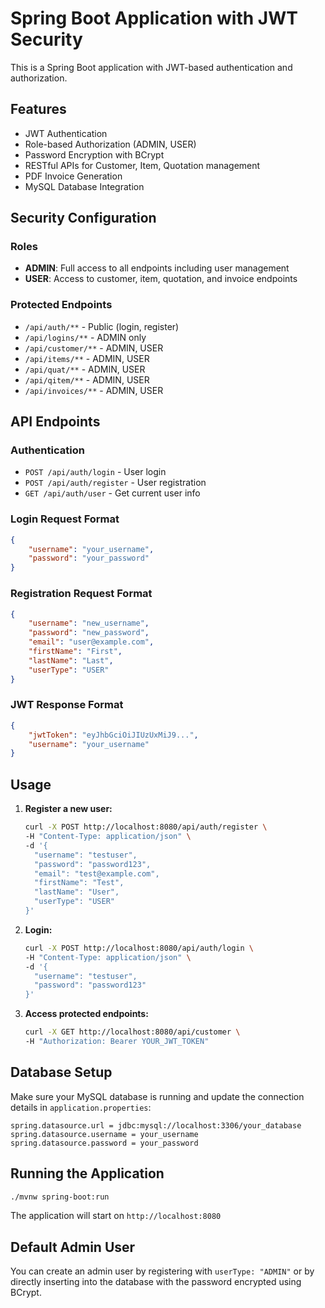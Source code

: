 # Spring Boot Application with JWT Security

This is a Spring Boot application with JWT-based authentication and authorization.

## Features

- JWT Authentication
- Role-based Authorization (ADMIN, USER)
- Password Encryption with BCrypt
- RESTful APIs for Customer, Item, Quotation management
- PDF Invoice Generation
- MySQL Database Integration

## Security Configuration

### Roles
- **ADMIN**: Full access to all endpoints including user management
- **USER**: Access to customer, item, quotation, and invoice endpoints

### Protected Endpoints
- `/api/auth/**` - Public (login, register)
- `/api/logins/**` - ADMIN only
- `/api/customer/**` - ADMIN, USER
- `/api/items/**` - ADMIN, USER
- `/api/quat/**` - ADMIN, USER
- `/api/qitem/**` - ADMIN, USER
- `/api/invoices/**` - ADMIN, USER

## API Endpoints

### Authentication
- `POST /api/auth/login` - User login
- `POST /api/auth/register` - User registration
- `GET /api/auth/user` - Get current user info

### Login Request Format
```json
{
    "username": "your_username",
    "password": "your_password"
}
```

### Registration Request Format
```json
{
    "username": "new_username",
    "password": "new_password",
    "email": "user@example.com",
    "firstName": "First",
    "lastName": "Last",
    "userType": "USER"
}
```

### JWT Response Format
```json
{
    "jwtToken": "eyJhbGciOiJIUzUxMiJ9...",
    "username": "your_username"
}
```

## Usage

1. **Register a new user:**
   ```bash
   curl -X POST http://localhost:8080/api/auth/register \
   -H "Content-Type: application/json" \
   -d '{
     "username": "testuser",
     "password": "password123",
     "email": "test@example.com",
     "firstName": "Test",
     "lastName": "User",
     "userType": "USER"
   }'
   ```

2. **Login:**
   ```bash
   curl -X POST http://localhost:8080/api/auth/login \
   -H "Content-Type: application/json" \
   -d '{
     "username": "testuser",
     "password": "password123"
   }'
   ```

3. **Access protected endpoints:**
   ```bash
   curl -X GET http://localhost:8080/api/customer \
   -H "Authorization: Bearer YOUR_JWT_TOKEN"
   ```

## Database Setup

Make sure your MySQL database is running and update the connection details in `application.properties`:

```properties
spring.datasource.url = jdbc:mysql://localhost:3306/your_database
spring.datasource.username = your_username
spring.datasource.password = your_password
```

## Running the Application

```bash
./mvnw spring-boot:run
```

The application will start on `http://localhost:8080`

## Default Admin User

You can create an admin user by registering with `userType: "ADMIN"` or by directly inserting into the database with the password encrypted using BCrypt.